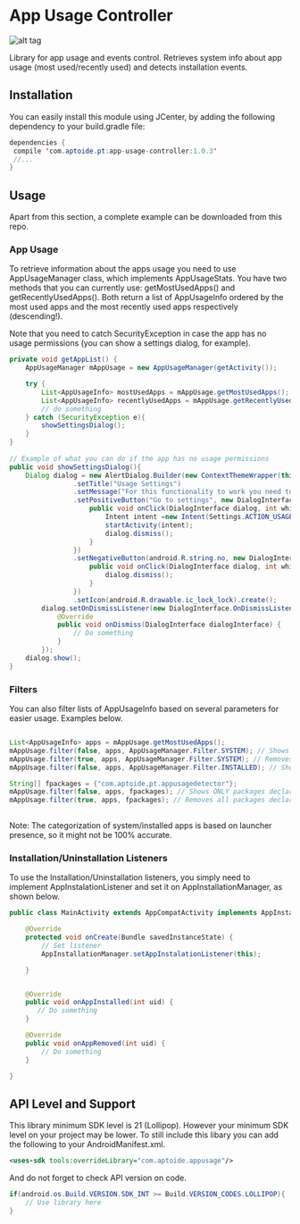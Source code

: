 # App Usage Controller
![alt tag](https://travis-ci.org/gmartinsribeiro/app-usage-controller.svg?branch=master)

Library for app usage and events control.
Retrieves system info about app usage (most used/recently used) and detects installation events.

## Installation
You can easily install this module using JCenter, by adding the following dependency to your build.gradle file:

```java
dependencies {
 compile 'com.aptoide.pt:app-usage-controller:1.0.3'
 //...
}
```
## Usage
Apart from this section, a complete example can be downloaded from this repo.

### App Usage
To retrieve information about the apps usage you need to use AppUsageManager class, which implements AppUsageStats.
You have two methods that you can currently use: getMostUsedApps() and getRecentlyUsedApps(). Both return a list of AppUsageInfo ordered by the most used apps and the most recently used apps respectively (descending!).

Note that you need to catch SecurityException in case the app has no usage permissions (you can show a settings dialog, for example).

```java
private void getAppList() {
    AppUsageManager mAppUsage = new AppUsageManager(getActivity());

    try {
        List<AppUsageInfo> mostUsedApps = mAppUsage.getMostUsedApps();
        List<AppUsageInfo> recentlyUsedApps = mAppUsage.getRecentlyUsedApps();
        // do something
    } catch (SecurityException e){
        showSettingsDialog();
    }
}
    
// Example of what you can do if the app has no usage permissions
public void showSettingsDialog(){
    Dialog dialog = new AlertDialog.Builder(new ContextThemeWrapper(this, R.style.AppTheme))
                .setTitle("Usage Settings")
                .setMessage("For this functionality to work you need to grant app usage permission to this app. Do you want to do it now?")
                .setPositiveButton("Go to settings", new DialogInterface.OnClickListener() {
                    public void onClick(DialogInterface dialog, int which) {
                        Intent intent =new Intent(Settings.ACTION_USAGE_ACCESS_SETTINGS);
                        startActivity(intent);
                        dialog.dismiss();
                    }
                })
                .setNegativeButton(android.R.string.no, new DialogInterface.OnClickListener() {
                    public void onClick(DialogInterface dialog, int which) {
                        dialog.dismiss();
                    }
                })
                .setIcon(android.R.drawable.ic_lock_lock).create();
        dialog.setOnDismissListener(new DialogInterface.OnDismissListener() {
            @Override
            public void onDismiss(DialogInterface dialogInterface) {
                // Do something
            }
        });
    dialog.show();
}
```
### Filters
You can also filter lists of AppUsageInfo based on several parameters for easier usage. Examples below.

```java

List<AppUsageInfo> apps = mAppUsage.getMostUsedApps();
mAppUsage.filter(false, apps, AppUsageManager.Filter.SYSTEM); // Shows ONLY system apps
mAppUsage.filter(true, apps, AppUsageManager.Filter.SYSTEM); // Removes system apps
mAppUsage.filter(false, apps, AppUsageManager.Filter.INSTALLED); // Shows ONLY installed apps

String[] fpackages = {"com.aptoide.pt.appusagedetector"};
mAppUsage.filter(false, apps, fpackages); // Shows ONLY packages declared in fpackages
mAppUsage.filter(true, apps, fpackages); // Removes all packages declared in fpackages
        
```

Note: The categorization of system/installed apps is based on launcher presence, so it might not be 100% accurate.
### Installation/Uninstallation Listeners
To use the Installation/Uninstallation listeners, you simply need to implement AppInstalationListener and set it on AppInstallationManager, as shown below.

```java
public class MainActivity extends AppCompatActivity implements AppInstallationListener {

    @Override
    protected void onCreate(Bundle savedInstanceState) {
        // Set listener
        AppInstallationManager.setAppInstalationListener(this);

    }


    @Override
    public void onAppInstalled(int uid) {
       // Do something
    }

    @Override
    public void onAppRemoved(int uid) {
        // Do something
    }

}

```

## API Level and Support
This library minimum SDK level is 21 (Lollipop). However your minimum SDK level on your project may be lower. To still include this libary you can add the following to your AndroidManifest.xml.

```xml
<uses-sdk tools:overrideLibrary="com.aptoide.appusage"/>
```

And do not forget to check API version on code.

```java
if(android.os.Build.VERSION.SDK_INT >= Build.VERSION_CODES.LOLLIPOP){
    // Use library here
}
```
